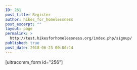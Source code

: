 ```yaml
---
ID: 261
post_title: Register
author: hikes_for_homelessness
post_excerpt: ""
layout: page
permalink: >
  http://test.hikesforhomelessness.org/index.php/signup/
published: true
post_date: 2018-06-23 00:00:14
---
```

[ultracomm_form id="256"]